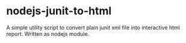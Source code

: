 # nodejs-junit-to-html
A simple utility script to convert plain junit xml file into interactive html report. Written as nodejs module.
